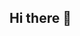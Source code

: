## Hi there 👋

<!--
**AdrianKuklaPL/AdrianKuklaPL** is a ✨ _special_ ✨ repository because its `README.md` (this file) appears on your GitHub profile.

- 🔭 I’m currently working on data science and machine learning projects for my portfolio. 
- 🌱 I’m currently learning machine learning tools as a graduate student in Georgia Tech.
- 👯 I’m looking to collaborate on projects in the future. Currently I'm exploring GitHub.
- 🤔 I’m looking for help with navigating through the GitHub site to make the most out of the Git community.
- 💬 Ask me about all things related to health & fitness, mountaineering, actuarial science and data science.
- 📫 How to reach me: Use my LinkedIn profile: https://www.linkedin.com/in/adrian-kukla-769786180/ or my personal email address: kuklaadrian15@gmail.com
- 😄 Pronouns: He/Him
- ⚡ Fun fact: I got trapped in a snowstorm at 5000m above sea level between high camp and camp 4 on Denali, Alaska. Wasn't that fun at the time, but in retrospect has taught me many values about life.
